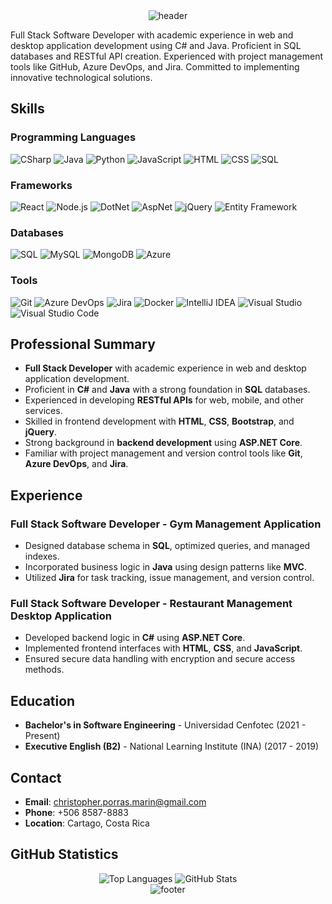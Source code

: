 <!-- HEADER -->
<div align="center" width="100">
  <img src="https://capsule-render.vercel.app/api?color=0:1408d0,50:0860d0,100:08c4d0&height=250&section=header&text=🖥️%20Christopher%20Porras%20-%20Full%20Stack%20Developer&fontSize=30&type=waving&fontColor=fefefe&&animation=fadeIn"
  alt="header"/>
</div>


Full Stack Software Developer with academic experience in web and desktop application development using C# and Java. Proficient in SQL databases and RESTful API creation. Experienced with project management tools like GitHub, Azure DevOps, and Jira. Committed to implementing innovative technological solutions.

## Skills

### Programming Languages
![CSharp](https://img.shields.io/badge/C%23-239120?style=for-the-badge&logo=c-sharp&logoColor=white)
![Java](https://img.shields.io/badge/Java-ED8B00?style=for-the-badge&logo=java&logoColor=white)
![Python](https://img.shields.io/badge/Python-3776AB?style=for-the-badge&logo=python&logoColor=white)
![JavaScript](https://img.shields.io/badge/JavaScript-F7DF1E?style=for-the-badge&logo=javascript&logoColor=black)
![HTML](https://img.shields.io/badge/HTML5-E34F26?style=for-the-badge&logo=html5&logoColor=white)
![CSS](https://img.shields.io/badge/CSS3-1572B6?style=for-the-badge&logo=css3&logoColor=white)
![SQL](https://img.shields.io/badge/SQL-4479A1?style=for-the-badge&logo=sql&logoColor=white)

### Frameworks
![React](https://img.shields.io/badge/React-20232A?style=for-the-badge&logo=react&logoColor=61DAFB)
![Node.js](https://img.shields.io/badge/Node.js-43853D?style=for-the-badge&logo=node.js&logoColor=white)
![DotNet](https://img.shields.io/badge/.NET-512BD4?style=for-the-badge&logo=dotnet&logoColor=white)
![AspNet](https://img.shields.io/badge/ASP.NET-512BD4?style=for-the-badge&logo=dotnet&logoColor=white)
![jQuery](https://img.shields.io/badge/jQuery-0769AD?style=for-the-badge&logo=jquery&logoColor=white)
![Entity Framework](https://img.shields.io/badge/Entity%20Framework-512BD4?style=for-the-badge&logo=entity-framework&logoColor=white)

### Databases
![SQL](https://img.shields.io/badge/SQL-4479A1?style=for-the-badge&logo=sql&logoColor=white)
![MySQL](https://img.shields.io/badge/MySQL-4479A1?style=for-the-badge&logo=mysql&logoColor=white)
![MongoDB](https://img.shields.io/badge/MongoDB-47A248?style=for-the-badge&logo=mongodb&logoColor=white)
![Azure](https://img.shields.io/badge/Azure%20Database-0078D4?style=for-the-badge&logo=microsoft-azure&logoColor=white)

### Tools
![Git](https://img.shields.io/badge/Git-F05032?style=for-the-badge&logo=git&logoColor=white)
![Azure DevOps](https://img.shields.io/badge/Azure%20DevOps-0078D4?style=for-the-badge&logo=azure-devops&logoColor=white)
![Jira](https://img.shields.io/badge/Jira-0052CC?style=for-the-badge&logo=jira&logoColor=white)
![Docker](https://img.shields.io/badge/Docker-2496ED?style=for-the-badge&logo=docker&logoColor=white)
![IntelliJ IDEA](https://img.shields.io/badge/IntelliJ%20IDEA-000000?style=for-the-badge&logo=intellij-idea&logoColor=white)
![Visual Studio](https://img.shields.io/badge/Visual%20Studio-5C2D91?style=for-the-badge&logo=visual-studio&logoColor=white)
![Visual Studio Code](https://img.shields.io/badge/VS%20Code-007ACC?style=for-the-badge&logo=visual-studio-code&logoColor=white)

## Professional Summary
- **Full Stack Developer** with academic experience in web and desktop application development.
- Proficient in **C#** and **Java** with a strong foundation in **SQL** databases.
- Experienced in developing **RESTful APIs** for web, mobile, and other services.
- Skilled in frontend development with **HTML**, **CSS**, **Bootstrap**, and **jQuery**.
- Strong background in **backend development** using **ASP.NET Core**.
- Familiar with project management and version control tools like **Git**, **Azure DevOps**, and **Jira**.

## Experience
### Full Stack Software Developer - Gym Management Application
- Designed database schema in **SQL**, optimized queries, and managed indexes.
- Incorporated business logic in **Java** using design patterns like **MVC**.
- Utilized **Jira** for task tracking, issue management, and version control.

### Full Stack Software Developer - Restaurant Management Desktop Application
- Developed backend logic in **C#** using **ASP.NET Core**.
- Implemented frontend interfaces with **HTML**, **CSS**, and **JavaScript**.
- Ensured secure data handling with encryption and secure access methods.

## Education
- **Bachelor's in Software Engineering** - Universidad Cenfotec (2021 - Present)
- **Executive English (B2)** - National Learning Institute (INA) (2017 - 2019)

## Contact
- **Email**: [christopher.porras.marin@gmail.com](mailto:christopher.porras.marin@gmail.com)
- **Phone**: +506 8587-8883
- **Location**: Cartago, Costa Rica

## GitHub Statistics
<div align="center">
  <img src="https://github-readme-stats.vercel.app/api/top-langs/?username=ChristopherPorras&layout=compact&theme=blue-green" alt="Top Languages" />
  <img src="https://github-readme-stats.vercel.app/api?username=ChristopherPorras&show_icons=true&theme=blue-green" alt="GitHub Stats" />
</div>

<!-- FOOTER -->
<div align="center" width="100">
  <img src="https://capsule-render.vercel.app/api?color=0:1408d0,50:0860d0,100:08c4d0&height=100&section=footer&fontSize=30&type=waving&fontColor=fefefe"
  alt="footer" />
</div>
